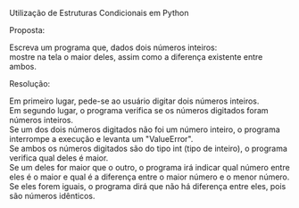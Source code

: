 Utilização de Estruturas Condicionais em Python

Proposta:

Escreva um programa que, dados dois números inteiros:   
mostre na tela o maior deles, assim como a diferença existente entre ambos.

Resolução:

Em primeiro lugar, pede-se ao usuário digitar dois números inteiros.     
Em segundo lugar, o programa verifica se os números digitados foram números inteiros.     
Se um dos dois números digitados não foi um número inteiro, o programa interrompe a execução e levanta um "ValueError".     
Se ambos os números digitados são do tipo int (tipo de inteiro), o programa verifica qual deles é maior.  
Se um deles for maior que o outro, o programa irá indicar qual número entre eles é o maior e qual é a diferença entre o maior número e o menor número.      
Se eles forem iguais, o programa dirá que não há diferença entre eles, pois são números idênticos.                                                        
